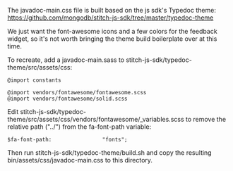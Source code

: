 The javadoc-main.css file is built based on the js sdk's Typedoc theme:
https://github.com/mongodb/stitch-js-sdk/tree/master/typedoc-theme

We just want the font-awesome icons and a few colors for the feedback
widget, so it's not worth bringing the theme build boilerplate over
at this time.

To recreate, add a javadoc-main.sass to stitch-js-sdk/typedoc-theme/src/assets/css:
```
@import constants

@import vendors/fontawesome/fontawesome.scss
@import vendors/fontawesome/solid.scss
```
Edit stitch-js-sdk/typedoc-theme/src/assets/css/vendors/fontawesome/_variables.scss to remove 
the relative path ("../") from the fa-font-path variable:
```
$fa-font-path:                "fonts";
```
Then run stitch-js-sdk/typedoc-theme/build.sh and copy the resulting
bin/assets/css/javadoc-main.css to this directory.
